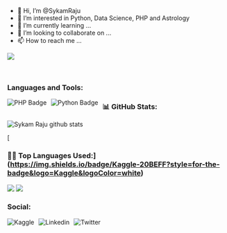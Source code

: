 - 👋 Hi, I’m @SykamRaju
- 👀 I’m interested in Python, Data Science, PHP and Astrology
- 🌱 I’m currently learning ...
- 💞️ I’m looking to collaborate on ...
- 📫 How to reach me ...

![](https://komarev.com/ghpvc/?username=SykamRaju&style=flat-square)
<!---
SykamRaju/SykamRaju is a ✨ special ✨ repository because its `README.md` (this file) appears on your GitHub profile.
You can click the Preview link to take a look at your changes.
--->
<br />

### Languages and Tools:
<img alt="PHP Badge" style="float: left; margin-right: 10px;" src="https://img.shields.io/badge/PHP-777BB4?style=for-the-badge&logo=php&logoColor=white"/>   
<img alt="Python Badge" style="float: left; margin-right: 10px;" src="https://img.shields.io/badge/Python-3776AB?style=for-the-badge&logo=python&logoColor=white"/> 


<!--   Stats -->
### 📊 GitHub Stats:
![Sykam Raju github stats](https://github-readme-stats.vercel.app/api?username=SykamRaju&theme=nord&show_icons=true&count_private=true)
 
 
[ <!--   Top Languages Using -->
### 👨‍💻 Top Languages Used:](https://img.shields.io/badge/Kaggle-20BEFF?style=for-the-badge&logo=Kaggle&logoColor=white)
![](https://github-profile-summary-cards.vercel.app/api/cards/repos-per-language?username=SykamRaju&theme=nord_dark)
![](https://github-profile-summary-cards.vercel.app/api/cards/most-commit-language?username=SykamRaju&theme=nord_dark)

### Social:

<a href="https://www.kaggle.com/sykamraju"><img alt="Kaggle" style="float: left; margin-right: 10px;" src="https://img.shields.io/badge/Kaggle-20BEFF?style=for-the-badge&logo=Kaggle&logoColor=white"/></a>


<img alt="Linkedin" style="float: left; margin-right: 10px;" src="https://img.shields.io/badge/LinkedIn-0077B5?style=for-the-badge&logo=linkedin&logoColor=white"/>   


<img alt="Twitter" style="float: left; margin-right: 10px;" src="https://img.shields.io/badge/Twitter-1DA1F2?style=for-the-badge&logo=twitter&logoColor=white"/>  


